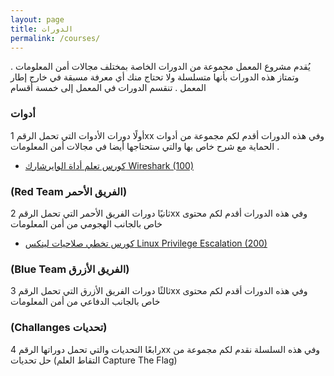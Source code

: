 ```yaml
---
layout: page
title: الدورات
permalink: /courses/
---
```


يُقدم مشروع المعمل مجموعة من الدورات الخاصة بمختلف مجالات أمن المعلومات . وتمتاز هذه الدورات بأنها متسلسلة ولا تحتاج منك أي معرفة مسبقة في خارج إطار المعمل . تنقسم الدورات في المعمل إلى خمسة أقسام 





### أدوات
أولًا دورات الأدوات التي تحمل الرقم 1xx وفي هذه الدورات أقدم لكم مجموعة من أدوات الحماية مع شرح خاص بها والتي ستحتاجها أيضا في مجالات أمن المعلومات .

- [كورس تعلم أداة الوايرشارك Wireshark (100)](https://www.youtube.com/playlist?list=PL71FakzkAfYtXETo4gJysS7KwrM-bB8RC)



### (Red Team الفريق الأحمر)
ثانيًا دورات الفريق الأحمر التي تحمل الرقم 2xx وفي هذه الدورات أقدم لكم محتوى خاص بالجانب الهجومي من أمن المعلومات

- [كورس تخطي صلاحيات لينكس Linux Privilege Escalation (200)](https://www.youtube.com/playlist?list=PL71FakzkAfYuB50M4TDamUBJD0H_rbsFy)


### (Blue Team الفريق الأزرق)
ثالثًا  دورات الفريق الأزرق التي تحمل الرقم 3xx وفي هذه الدورات أقدم لكم محتوى خاص بالجانب الدفاعي من أمن المعلومات

### (Challanges تحديات)
رابعًا التحديات والتي تحمل دوراتها الرقم 4xx وفي هذه السلسلة نقدم لكم مجموعة من حل تحديات (التقاط العلم Capture The Flag)
